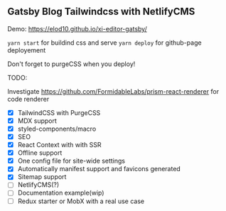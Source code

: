 ## Gatsby Blog Tailwindcss with NetlifyCMS

Demo: https://elod10.github.io/xi-editor-gatsby/

`yarn start` for buildind css and serve
`yarn deploy` for github-page deployement

Don't forget to purgeCSS when you deploy!

TODO:

Investigate https://github.com/FormidableLabs/prism-react-renderer for code renderer

- [x] TailwindCSS with PurgeCSS
- [x] MDX support
- [x] styled-components/macro
- [x] SEO
- [x] React Context with with SSR
- [x] Offline support
- [x] One config file for site-wide settings
- [x] Automatically manifest support and favicons generated
- [x] Sitemap support
- [ ] NetlifyCMS(?)
- [ ] Documentation example(wip)
- [ ] Redux starter or MobX with a real use case
